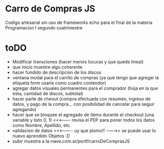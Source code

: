 Carro de Compras JS
==================
Codigo artesanal sin uso de frameworks echo para el final de la materia Programacion I segundo cuatrimestre

toDO
====
+ Modificar transciones (hacer menos locuras y que quede lineal)
+ que inicio muestre algo coherente
+ hacer fundido de descripcion de los discos
+ ventana modal para el carrito de compras (ya que tengo que agregar la etiqueta form usarla como cuadro contendor)
+ agregar datos visuales permanentes para el comprador (hoja en la que esta, cantidad de discos, subtotal)
+ hacer parte de cheout (compra efectuada con resumen, ingreso de datos, y pago de la compra... con posibilidad de cancelar para seguir agregando)
+ hacer que se bloquee el agregado de items durante el checkout (una variable y listo 0, 1) <<<--- revisa el PDF para poner todos los datos como Nombre, Apellido, 
etc.
+ validacion de datos <<<---- uy que plomo!! --->> se puede usar lo nuevo aprendido Objetos :D
+ subir muestra a la-nave.com.ar/portf/carroDeComprasJS
